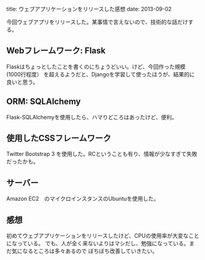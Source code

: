 title: ウェブアプリケーションをリリースした感想
date: 2013-09-02

今回ウェブアプリをリリースした。某事情で言えないので、技術的な話だけする。

## Webフレームワーク:  Flask

Flaskはちょっとしたことを書くのにちょうどいい。けど、今回作った規模(1000行程度）
を超えるようだと、Djangoを学習して使ったほうが、結果的に良いと思う。

## ORM: SQLAlchemy
Flask-SQLAlchemyを使用したら、ハマりどころはあったけど、便利。

## 使用したCSSフレームワーク

Twitter Bootstrap 3 を使用した。RCということも有り、情報が少なすぎて失敗だったかも。

## サーバー

Amazon EC2　のマイクロインスタンスのUbuntuを使用した。

## 感想
初めてウェブアプリケーションをリリースしたけど、CPUの使用率が大変なことになっている。
でも、人が全く来ないよりはマシだし、勉強になっている。まだ気になるところは多々あるので
ぼちぼち改善していきたい。

